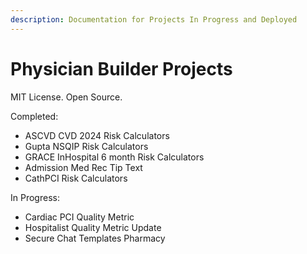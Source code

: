 ```yaml
---
description: Documentation for Projects In Progress and Deployed
---
```


# Physician Builder Projects

MIT License. Open Source.&#x20;

Completed:

* ASCVD CVD 2024 Risk Calculators
* Gupta NSQIP Risk Calculators
* GRACE InHospital 6 month Risk Calculators
* Admission Med Rec Tip Text
* CathPCI Risk Calculators



In Progress:

* Cardiac PCI Quality Metric
* Hospitalist Quality Metric Update
* Secure Chat Templates Pharmacy

